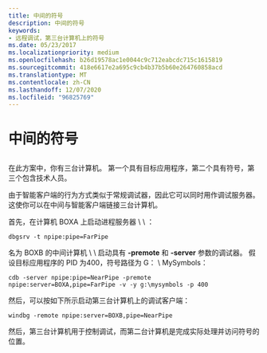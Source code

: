```yaml
---
title: 中间的符号
description: 中间的符号
keywords:
- 远程调试，第三台计算机上的符号
ms.date: 05/23/2017
ms.localizationpriority: medium
ms.openlocfilehash: b26d19578ac1e0044c9c712eabcdc715c1615819
ms.sourcegitcommit: 418e6617e2a695c9cb4b37b5b60e264760858acd
ms.translationtype: MT
ms.contentlocale: zh-CN
ms.lasthandoff: 12/07/2020
ms.locfileid: "96825769"
---
```

# <a name="symbols-in-the-middle"></a>中间的符号


## <span id="ddk_symbols_in_the_middle_dbg"></span><span id="DDK_SYMBOLS_IN_THE_MIDDLE_DBG"></span>


在此方案中，你有三台计算机。 第一个具有目标应用程序，第二个具有符号，第三个包含技术人员。

由于智能客户端的行为方式类似于常规调试器，因此它可以同时用作调试服务器。 这使你可以在中间与智能客户端链接三台计算机。

首先，在计算机 BOXA 上启动进程服务器 \\ \\ ：

```console
dbgsrv -t npipe:pipe=FarPipe 
```

名为 BOXB 的中间计算机 \\ \\ 启动具有 **-premote** 和 **-server** 参数的调试器。 假设目标应用程序的 PID 为400，符号路径为 G： \\ MySymbols：

```console
cdb -server npipe:pipe=NearPipe -premote npipe:server=BOXA,pipe=FarPipe -v -y g:\mysymbols -p 400 
```

然后，可以按如下所示启动第三台计算机上的调试客户端：

```console
windbg -remote npipe:server=BOXB,pipe=NearPipe 
```

然后，第三台计算机用于控制调试，而第二台计算机是完成实际处理并访问符号的位置。

 

 





